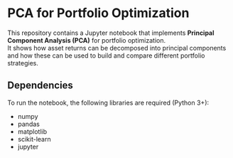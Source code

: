 # PCA for Portfolio Optimization

This repository contains a Jupyter notebook that implements **Principal Component Analysis (PCA)** for portfolio optimization.  
It shows how asset returns can be decomposed into principal components and how these can be used to build and compare different portfolio strategies.

## Dependencies

To run the notebook, the following libraries are required (Python 3+):
- numpy  
- pandas  
- matplotlib  
- scikit-learn  
- jupyter
